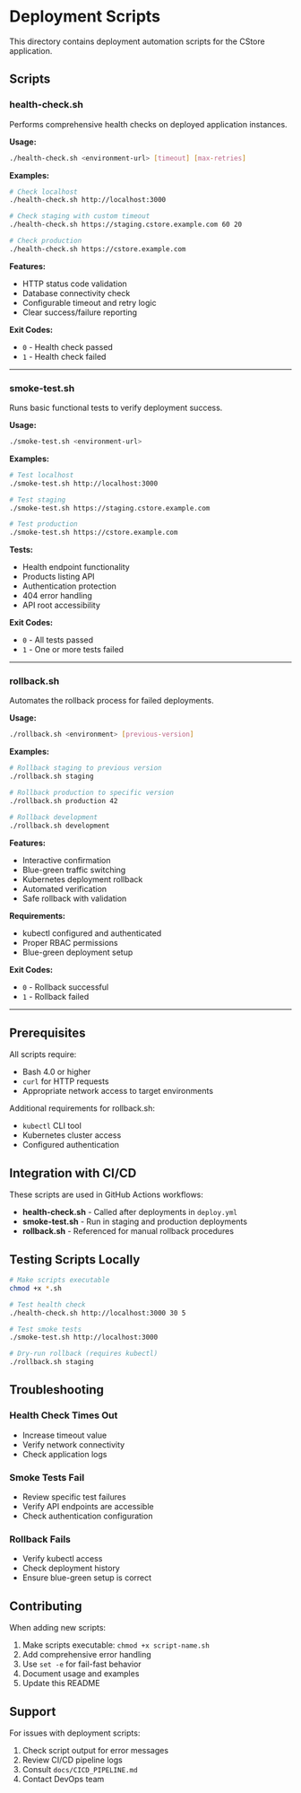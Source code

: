 # Deployment Scripts

This directory contains deployment automation scripts for the CStore application.

## Scripts

### health-check.sh

Performs comprehensive health checks on deployed application instances.

**Usage:**
```bash
./health-check.sh <environment-url> [timeout] [max-retries]
```

**Examples:**
```bash
# Check localhost
./health-check.sh http://localhost:3000

# Check staging with custom timeout
./health-check.sh https://staging.cstore.example.com 60 20

# Check production
./health-check.sh https://cstore.example.com
```

**Features:**
- HTTP status code validation
- Database connectivity check
- Configurable timeout and retry logic
- Clear success/failure reporting

**Exit Codes:**
- `0` - Health check passed
- `1` - Health check failed

---

### smoke-test.sh

Runs basic functional tests to verify deployment success.

**Usage:**
```bash
./smoke-test.sh <environment-url>
```

**Examples:**
```bash
# Test localhost
./smoke-test.sh http://localhost:3000

# Test staging
./smoke-test.sh https://staging.cstore.example.com

# Test production
./smoke-test.sh https://cstore.example.com
```

**Tests:**
- Health endpoint functionality
- Products listing API
- Authentication protection
- 404 error handling
- API root accessibility

**Exit Codes:**
- `0` - All tests passed
- `1` - One or more tests failed

---

### rollback.sh

Automates the rollback process for failed deployments.

**Usage:**
```bash
./rollback.sh <environment> [previous-version]
```

**Examples:**
```bash
# Rollback staging to previous version
./rollback.sh staging

# Rollback production to specific version
./rollback.sh production 42

# Rollback development
./rollback.sh development
```

**Features:**
- Interactive confirmation
- Blue-green traffic switching
- Kubernetes deployment rollback
- Automated verification
- Safe rollback with validation

**Requirements:**
- kubectl configured and authenticated
- Proper RBAC permissions
- Blue-green deployment setup

**Exit Codes:**
- `0` - Rollback successful
- `1` - Rollback failed

---

## Prerequisites

All scripts require:

- Bash 4.0 or higher
- `curl` for HTTP requests
- Appropriate network access to target environments

Additional requirements for rollback.sh:

- `kubectl` CLI tool
- Kubernetes cluster access
- Configured authentication

## Integration with CI/CD

These scripts are used in GitHub Actions workflows:

- **health-check.sh** - Called after deployments in `deploy.yml`
- **smoke-test.sh** - Run in staging and production deployments
- **rollback.sh** - Referenced for manual rollback procedures

## Testing Scripts Locally

```bash
# Make scripts executable
chmod +x *.sh

# Test health check
./health-check.sh http://localhost:3000 30 5

# Test smoke tests
./smoke-test.sh http://localhost:3000

# Dry-run rollback (requires kubectl)
./rollback.sh staging
```

## Troubleshooting

### Health Check Times Out
- Increase timeout value
- Verify network connectivity
- Check application logs

### Smoke Tests Fail
- Review specific test failures
- Verify API endpoints are accessible
- Check authentication configuration

### Rollback Fails
- Verify kubectl access
- Check deployment history
- Ensure blue-green setup is correct

## Contributing

When adding new scripts:

1. Make scripts executable: `chmod +x script-name.sh`
2. Add comprehensive error handling
3. Use `set -e` for fail-fast behavior
4. Document usage and examples
5. Update this README

## Support

For issues with deployment scripts:

1. Check script output for error messages
2. Review CI/CD pipeline logs
3. Consult `docs/CICD_PIPELINE.md`
4. Contact DevOps team
